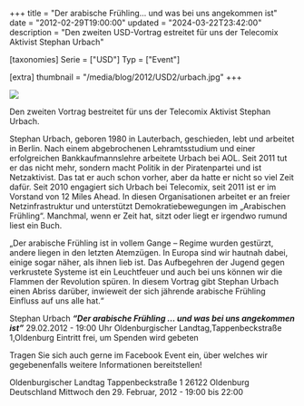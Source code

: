 +++
title = "Der arabische Frühling… und was bei uns angekommen ist"
date = "2012-02-29T19:00:00"
updated = "2024-03-22T23:42:00"
description = "Den zweiten USD-Vortrag estreitet für uns der Telecomix Aktivist Stephan Urbach"

[taxonomies]
Serie = ["USD"]
Typ = ["Event"]

[extra]
thumbnail = "/media/blog/2012/USD2/urbach.jpg"
+++

![](../../../media/blog/2012/USD2/urbach.jpg)

Den zweiten Vortrag bestreitet für uns der Telecomix Aktivist Stephan Urbach.

Stephan Urbach, geboren 1980 in Lauterbach, geschieden, lebt und arbeitet in Berlin. Nach einem abgebrochenen
Lehramtsstudium und einer erfolgreichen Bankkaufmannslehre arbeitete Urbach bei AOL. Seit 2011 tut er das nicht mehr,
sondern macht Politik in der Piratenpartei und ist Netzaktivist. Das tat er auch schon vorher, aber da hatte er nicht so
viel Zeit dafür. Seit 2010 engagiert sich Urbach bei Telecomix, seit 2011 ist er im Vorstand von 12 Miles Ahead. In
diesen Organisationen arbeitet er an freier Netzinfrastruktur und unterstützt Demokratiebewegungen im „Arabischen
Frühling“. Manchmal, wenn er Zeit hat, sitzt oder liegt er irgendwo rumund liest ein Buch.

„Der arabische Frühling ist in vollem Gange – Regime wurden gestürzt, andere liegen in den letzten Atemzügen. In Europa
sind wir hautnah dabei, einige sogar näher, als ihnen lieb ist. Das Aufbegehren der Jugend gegen verkrustete Systeme ist
ein Leuchtfeuer und auch bei uns können wir die Flammen der Revolution spüren. In diesem Vortrag gibt Stephan Urbach
einen Abriss darüber, inwieweit der sich jährende arabische Frühling Einfluss auf uns alle hat.“

Stephan Urbach
***“Der arabische Frühling … und was bei uns angekommen ist”***
29.02.2012 - 19:00 Uhr Oldenburgischer Landtag,Tappenbeckstraße 1,Oldenburg
Eintritt frei, um Spenden wird gebeten

Tragen Sie sich auch gerne im Facebook Event ein, über welches wir
gegebenenfalls weitere Informationen bereitstellen!

Oldenburgischer Landtag
Tappenbeckstraße 1
26122 Oldenburg
Deutschland
Mittwoch den 29. Februar, 2012 - 19:00 bis 22:00



